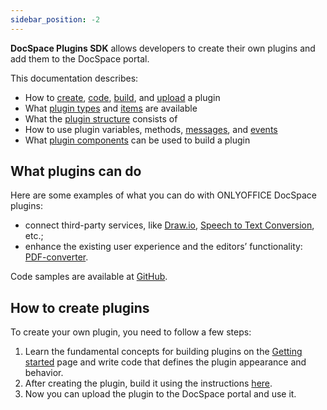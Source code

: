 ```yaml
---
sidebar_position: -2
---
```


**DocSpace Plugins SDK** allows developers to create their own plugins and add them to the DocSpace portal.

This documentation describes:

- How to [create](../Usage%20SDK/Creating%20Plugin%20Template.md), [code](../Usage%20SDK/Coding%20Plugin/Coding%20Plugin.md), [build](../Usage%20SDK/Building%20Plugin.md), and [upload](../Usage%20SDK/Adding%20Plugin.md) a plugin
- What [plugin types](../Usage%20SDK/Coding%20Plugin/Plugin%20Types/Plugin%20Types.md) and [items](../Usage%20SDK/Coding%20Plugin/Plugin%20Items/Plugin%20Items.md) are available
- What the [plugin structure](../Usage%20SDK/Plugin%20Structure.md) consists of
- How to use plugin variables, methods, [messages](../Usage%20SDK/Coding%20Plugin/Plugin%20Message.md), and [events](../Usage%20SDK/Coding%20Plugin/Events.md)
- What [plugin components](../Usage%20SDK/Coding%20Plugin/Plugin%20Components/Plugin%20Components.md) can be used to build a plugin

## What plugins can do

Here are some examples of what you can do with ONLYOFFICE DocSpace plugins:

- connect third-party services, like [Draw.io](https://github.com/ONLYOFFICE/docspace-plugins/tree/master/draw-io), [Speech to Text Conversion](https://github.com/ONLYOFFICE/docspace-plugins/tree/master/speech-to-text), etc.;
- enhance the existing user experience and the editors’ functionality: [PDF-converter](https://github.com/ONLYOFFICE/docspace-plugins/tree/master/pdf-converter).

Code samples are available at [GitHub](https://github.com/ONLYOFFICE/docspace-plugins).

## How to create plugins

To create your own plugin, you need to follow a few steps:

1. Learn the fundamental concepts for building plugins on the [Getting started](./Getting%20Started.md) page and write code that defines the plugin appearance and behavior.
2. After creating the plugin, build it using the instructions [here](../Usage%20SDK/Building%20Plugin.md).
3. Now you can upload the plugin to the DocSpace portal and use it.
